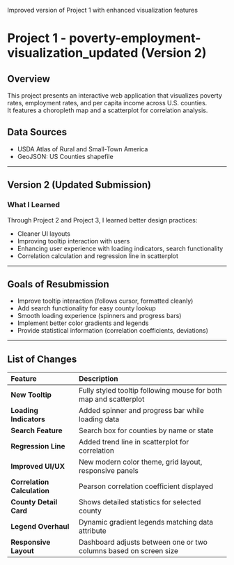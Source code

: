 Improved version of Project 1 with enhanced visualization features
# Project 1 - poverty-employment-visualization_updated (Version 2)

## Overview
This project presents an interactive web application that visualizes poverty rates, employment rates, and per capita income across U.S. counties.  
It features a choropleth map and a scatterplot for correlation analysis.

## Data Sources
- USDA Atlas of Rural and Small-Town America
- GeoJSON: US Counties shapefile

---

## Version 2 (Updated Submission)

### What I Learned
Through Project 2 and Project 3, I learned better design practices:
- Cleaner UI layouts
- Improving tooltip interaction with users
- Enhancing user experience with loading indicators, search functionality
- Correlation calculation and regression line in scatterplot

---

## Goals of Resubmission
- Improve tooltip interaction (follows cursor, formatted cleanly)
- Add search functionality for easy county lookup
- Smooth loading experience (spinners and progress bars)
- Implement better color gradients and legends
- Provide statistical information (correlation coefficients, deviations)

---

##  List of Changes

| Feature | Description |
|:--------|:------------|
| **New Tooltip** | Fully styled tooltip following mouse for both map and scatterplot |
| **Loading Indicators** | Added spinner and progress bar while loading data |
| **Search Feature** | Search box for counties by name or state |
| **Regression Line** | Added trend line in scatterplot for correlation |
| **Improved UI/UX** | New modern color theme, grid layout, responsive panels |
| **Correlation Calculation** | Pearson correlation coefficient displayed |
| **County Detail Card** | Shows detailed statistics for selected county |
| **Legend Overhaul** | Dynamic gradient legends matching data attribute |
| **Responsive Layout** | Dashboard adjusts between one or two columns based on screen size |

